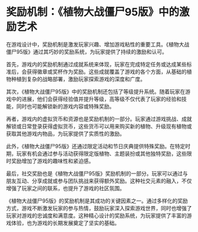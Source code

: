 # 奖励机制：《植物大战僵尸95版》中的激励艺术

在游戏设计中，奖励机制是激发玩家兴趣、增加游戏粘性的重要工具。《植物大战僵尸95版》通过其巧妙的奖励系统，为玩家提供了持续的激励和认可。

首先，游戏内的奖励机制通过成就系统来体现，玩家在完成特定任务或达成某些标准后，会获得徽章或奖杯作为奖励。这些成就覆盖了游戏的各个方面，从基础的植物种植到复杂的战略部署，激励玩家探索游戏的深度和广度。

其次，《植物大战僵尸95版》中的奖励机制还包括了等级提升系统。随着玩家在游戏中的进展，他们会获得经验值并提升等级，高等级不仅代表了玩家的经验和技能，同时也可能解锁新的游戏内容或特殊奖励。

再者，游戏内的虚拟货币和资源也是奖励机制的一部分。玩家通过游戏挑战、成就解锁或日常登录获得虚拟货币，这些货币可以用来购买新的植物、升级现有植物或获取其他游戏内物品，为玩家提供了实质性的激励。

此外，《植物大战僵尸95版》还通过限定活动和节日庆典提供特殊奖励。在特定时期，玩家有机会通过参与活动获得限定版植物、主题装扮或其他独特奖励，这些限时奖励增加了游戏的趣味性和紧迫感。

最后，社交奖励也是《植物大战僵尸95版》奖励机制的一部分。玩家可以通过与朋友互动、分享成就或参与团队挑战来获得额外奖励。这种社交元素的融入，不仅增强了玩家之间的联系，也提升了游戏的社区氛围。

《植物大战僵尸95版》的奖励机制是其成功的关键因素之一。通过多样化的奖励方式，游戏不断激发玩家的参与热情，鼓励玩家深入探索游戏世界，同时也增强了玩家对游戏的忠诚度和满意度。这种精心设计的奖励系统，为玩家提供了丰富的游戏体验，也为游戏的长期发展奠定了坚实的基础。